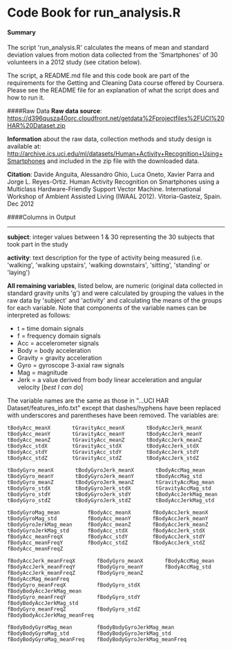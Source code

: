Code Book for run_analysis.R
===========================
#### Summary
The script 'run_analysis.R' calculates the means of mean and standard deviation values from motion data collected from the 'Smartphones' of 30 volunteers in a 2012 study (see citation below). 

The script, a README.md file and this code book are part of the requirements for the Getting and Cleaning Data course offered by Coursera. Please see the README file for an explanation of what the script does and how to run it.

####Raw Data
**Raw data source**: https://d396qusza40orc.cloudfront.net/getdata%2Fprojectfiles%2FUCI%20HAR%20Dataset.zip

**Information** about the raw data, collection methods and study design is available at: http://archive.ics.uci.edu/ml/datasets/Human+Activity+Recognition+Using+Smartphones and included in the zip file with the downloaded data.

**Citation**:  Davide Anguita, Alessandro Ghio, Luca Oneto, Xavier Parra and Jorge L. Reyes-Ortiz. Human Activity Recognition on Smartphones using a Multiclass Hardware-Friendly Support Vector Machine. International Workshop of Ambient Assisted Living (IWAAL 2012). Vitoria-Gasteiz, Spain. Dec 2012

####Columns in Output
___________________
**subject**: integer values between 1 & 30 representing the 30 subjects that took part in the study

**activity**: text description for the type of activity being measured (i.e. 'walking', 'walking upstairs', 'walking downstairs', 'sitting', 'standing' or 'laying')

**All remaining variables**, listed below, are numeric (original data collected in standard gravity units 'g') and were calculated by grouping the values in the raw data by 'subject' and 'activity' and calculating the means of the groups for each variable. Note that components of the variable names can be interpreted as follows:
- t = time domain signals
- f = frequency domain signals
- Acc = accelerometer signals
- Body = body acceleration
- Gravity = gravity acceleration
- Gyro = gyroscope 3-axial raw signals
- Mag = magnitude
- Jerk = a value derived from body linear acceleration and angular velocity [*best I can do*]

The variable names are the same as those in "...UCI HAR Dataset/features_info.txt" except that dashes/hyphens have been replaced with underscores and parentheses have been removed.
The variables are:
```
tBodyAcc_meanX       tGravityAcc_meanX       tBodyAccJerk_meanX
tBodyAcc_meanY       tGravityAcc_meanY       tBodyAccJerk_meanY
tBodyAcc_meanZ       tGravityAcc_meanZ       tBodyAccJerk_meanZ
tBodyAcc_stdX        tGravityAcc_stdX        tBodyAccJerk_stdX
tBodyAcc_stdY        tGravityAcc_stdY        tBodyAccJerk_stdY
tBodyAcc_stdZ        tGravityAcc_stdZ        tBodyAccJerk_stdZ
```
```
tBodyGyro_meanX       tBodyGyroJerk_meanX       tBodyAccMag_mean
tBodyGyro_meanY       tBodyGyroJerk_meanY       tBodyAccMag_std
tBodyGyro_meanZ       tBodyGyroJerk_meanZ       tGravityAccMag_mean
tBodyGyro_stdX        tBodyGyroJerk_stdX        tGravityAccMag_std
tBodyGyro_stdY        tBodyGyroJerk_stdY        tBodyAccJerkMag_mean
tBodyGyro_stdZ        tBodyGyroJerk_stdZ        tBodyAccJerkMag_std
```
```
tBodyGyroMag_mean         fBodyAcc_meanX       fBodyAccJerk_meanX
tBodyGyroMag_std          fBodyAcc_meanY       fBodyAccJerk_meanY
tBodyGyroJerkMag_mean     fBodyAcc_meanZ       fBodyAccJerk_meanZ
tBodyGyroJerkMag_std      fBodyAcc_stdX        fBodyAccJerk_stdX
fBodyAcc_meanFreqX        fBodyAcc_stdY        fBodyAccJerk_stdY
fBodyAcc_meanFreqY        fBodyAcc_stdZ        fBodyAccJerk_stdZ
fBodyAcc_meanFreqZ
```
```
fBodyAccJerk_meanFreqX       fBodyGyro_meanX       fBodyAccMag_mean
fBodyAccJerk_meanFreqY       fBodyGyro_meanY       fBodyAccMag_std
fBodyAccJerk_meanFreqZ       fBodyGyro_meanZ       fBodyAccMag_meanFreq
fBodyGyro_meanFreqX          fBodyGyro_stdX        fBodyBodyAccJerkMag_mean
fBodyGyro_meanFreqY          fBodyGyro_stdY        fBodyBodyAccJerkMag_std
fBodyGyro_meanFreqZ          fBodyGyro_stdZ        fBodyBodyAccJerkMag_meanFreq
```
```
fBodyBodyGyroMag_mean        fBodyBodyGyroJerkMag_mean
fBodyBodyGyroMag_std         fBodyBodyGyroJerkMag_std
fBodyBodyGyroMag_meanFreq    fBodyBodyGyroJerkMag_meanFreq
```



